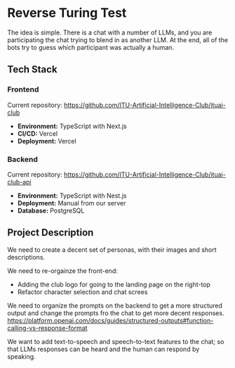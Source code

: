 # Reverse Turing Test

The idea is simple. There is a chat with a number of LLMs, and you are participating the chat trying to blend in as another LLM. At the end, all of the bots try to guess which participant was actually a human.

## Tech Stack

### Frontend

Current repository: https://github.com/ITU-Artificial-Intelligence-Club/ituai-club

- **Environment:** TypeScript with Next.js
- **CI/CD:** Vercel
- **Deployment:** Vercel


### Backend

Current repository: https://github.com/ITU-Artificial-Intelligence-Club/ituai-club-api

- **Environment:** TypeScript with Nest.js
- **Deployment:** Manual from our server
- **Database:** PostgreSQL

## Project Description

We need to create a decent set of personas, with their images and short descriptions.

We need to re-orgainze the front-end:
- Adding the club logo for going to the landing page on the right-top
- Refactor character selection and chat screes

We need to organize the prompts on the backend to get a more structured output and change the prompts fro the chat to get more decent responses.
https://platform.openai.com/docs/guides/structured-outputs#function-calling-vs-response-format

We want to add text-to-speech and speech-to-text features to the chat; so that LLMs responses can be heard and the human can respond by speaking.
